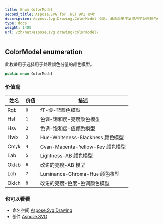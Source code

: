 ```yaml
---
title: Enum ColorModel
second_title: Aspose.SVG for .NET API 参考
description: Aspose.Svg.Drawing.ColorModel 枚举. 此枚举用于选择用于处理颜色分量的颜色模型
type: docs
weight: 1400
url: /zh/net/aspose.svg.drawing/colormodel/
---
```

## ColorModel enumeration

此枚举用于选择用于处理颜色分量的颜色模型。

```csharp
public enum ColorModel
```

### 价值观

| 姓名 | 价值 | 描述 |
| --- | --- | --- |
| Rgb | `0` | 红-绿-蓝颜色模型 |
| Hsl | `1` | 色调-饱和度-亮度颜色模型 |
| Hsv | `2` | 色调-饱和度-值颜色模型 |
| Hwb | `3` | Hue-Whiteness-Blackness 颜色模型 |
| Cmyk | `4` | Cyan-Magenta-Yellow-Key 颜色模型 |
| Lab | `5` | Lightness-AB 颜色模型 |
| Oklab | `6` | 改进的亮度-AB 模型 |
| Lch | `7` | Luminance-Chroma-Hue 颜色模型 |
| Oklch | `8` | 改进的亮度-色度-色调颜色模型 |

### 也可以看看

* 命名空间 [Aspose.Svg.Drawing](../../aspose.svg.drawing/)
* 部件 [Aspose.SVG](../../)


